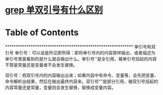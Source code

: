 # [grep 单双引号有什么区别](https://github.com/chaleaoch/gitblog/issues/37)


Table of Contents
=================



\*\*\*\*\*\*\*\*\*\*\*\*\*\*\*\*\*\*\*\*\*\*\*\*\*\*\*\*\*\*\*\*\*\*\*\*\*\*\*\*\*\*\*\*\*\*\*\*\*\*\*\*\*\*\*\*\*\*\*\*
单引号和双引号
单引号：可以说是所见即所得：即将单引号内的内容原样输出，或者描述为单引号里面看到的是什么就会输出什么。单引号''是全引用，被单引号括起的内容不管是常量还是变量者不会发生替换。
 
双引号：把双引号内的内容输出出来；如果内容中有命令、变量等，会先把变量、命令解析出结果，然后在输出最终内容来。双引号""是部分引用，被双引号括起的内容常量还是常量，变量则会发生替换，替换成变量内容。